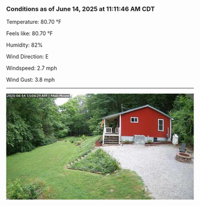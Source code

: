 ### Conditions as of June 14, 2025 at 11:11:46 AM CDT 

Temperature: 80.70 &deg;F

Feels like: 80.70 &deg;F

Humidity: 82%

Wind Direction: E

Windspeed: 2.7 mph

Wind Gust: 3.8 mph

---

<img src="./images/latest.jpeg"/>

